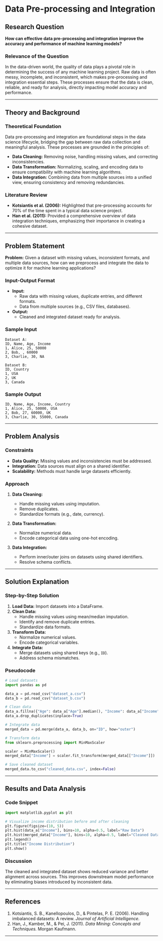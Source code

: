 # Data Pre-processing and Integration

## Research Question

**How can effective data pre-processing and integration improve the accuracy and performance of machine learning models?**

### Relevance of the Question

In the data-driven world, the quality of data plays a pivotal role in determining the success of any machine learning project. Raw data is often messy, incomplete, and inconsistent, which makes pre-processing and integration essential steps. These processes ensure that the data is clean, reliable, and ready for analysis, directly impacting model accuracy and performance.

---

## Theory and Background

### Theoretical Foundation

Data pre-processing and integration are foundational steps in the data science lifecycle, bridging the gap between raw data collection and meaningful analysis. These processes are grounded in the principles of:

- **Data Cleaning:** Removing noise, handling missing values, and correcting inconsistencies.
- **Data Transformation:** Normalizing, scaling, and encoding data to ensure compatibility with machine learning algorithms.
- **Data Integration:** Combining data from multiple sources into a unified view, ensuring consistency and removing redundancies.

### Literature Review

- **Kotsiantis et al. (2006):** Highlighted that pre-processing accounts for 70% of the time spent in a typical data science project.
- **Han et al. (2011):** Provided a comprehensive overview of data integration techniques, emphasizing their importance in creating a cohesive dataset.

---

## Problem Statement

**Problem:** Given a dataset with missing values, inconsistent formats, and multiple data sources, how can we preprocess and integrate the data to optimize it for machine learning applications?

### Input-Output Format

- **Input:**
  - Raw data with missing values, duplicate entries, and different formats.
  - Data from multiple sources (e.g., CSV files, databases).
- **Output:**
  - Cleaned and integrated dataset ready for analysis.

### Sample Input
```plaintext
Dataset A:
ID, Name, Age, Income
1, Alice, 25, 50000
2, Bob, , 60000
3, Charlie, 30, NA

Dataset B:
ID, Country
1, USA
2, UK
3, Canada
```

### Sample Output
```plaintext
ID, Name, Age, Income, Country
1, Alice, 25, 50000, USA
2, Bob, 27, 60000, UK
3, Charlie, 30, 55000, Canada
```

---

## Problem Analysis

### Constraints

- **Data Quality:** Missing values and inconsistencies must be addressed.
- **Integration:** Data sources must align on a shared identifier.
- **Scalability:** Methods must handle large datasets efficiently.

### Approach

1. **Data Cleaning:**
   - Handle missing values using imputation.
   - Remove duplicates.
   - Standardize formats (e.g., date, currency).

2. **Data Transformation:**
   - Normalize numerical data.
   - Encode categorical data using one-hot encoding.

3. **Data Integration:**
   - Perform inner/outer joins on datasets using shared identifiers.
   - Resolve schema conflicts.

---

## Solution Explanation

### Step-by-Step Solution

1. **Load Data:** Import datasets into a DataFrame.
2. **Clean Data:**
   - Handle missing values using mean/median imputation.
   - Identify and remove duplicate entries.
   - Standardize data formats.
3. **Transform Data:**
   - Normalize numerical values.
   - Encode categorical variables.
4. **Integrate Data:**
   - Merge datasets using shared keys (e.g., `ID`).
   - Address schema mismatches.

### Pseudocode

```python
# Load datasets
import pandas as pd

data_a = pd.read_csv("dataset_a.csv")
data_b = pd.read_csv("dataset_b.csv")

# Clean data
data_a.fillna({"Age": data_a["Age"].median(), "Income": data_a["Income"].mean()}, inplace=True)
data_a.drop_duplicates(inplace=True)

# Integrate data
merged_data = pd.merge(data_a, data_b, on="ID", how="outer")

# Transform data
from sklearn.preprocessing import MinMaxScaler

scaler = MinMaxScaler()
merged_data["Income"] = scaler.fit_transform(merged_data[["Income"]])

# Save cleaned dataset
merged_data.to_csv("cleaned_data.csv", index=False)
```

---

## Results and Data Analysis

### Code Snippet
```python
import matplotlib.pyplot as plt

# Visualize income distribution before and after cleaning
plt.figure(figsize=(10, 5))
plt.hist(data_a["Income"], bins=10, alpha=0.5, label="Raw Data")
plt.hist(merged_data["Income"], bins=10, alpha=0.5, label="Cleaned Data")
plt.legend()
plt.title("Income Distribution")
plt.show()
```

### Discussion

The cleaned and integrated dataset shows reduced variance and better alignment across sources. This improves downstream model performance by eliminating biases introduced by inconsistent data.

---

## References

1. Kotsiantis, S. B., Kanellopoulos, D., & Pintelas, P. E. (2006). Handling imbalanced datasets: A review. *Journal of Artificial Intelligence.*
2. Han, J., Kamber, M., & Pei, J. (2011). *Data Mining: Concepts and Techniques.* Morgan Kaufmann.

---
